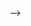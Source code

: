 <!-- # Relatórios de Simulação
## Relatório de Barra (`RBARRA`)

No relatório de barras é feito um levantamento dos resultados de tensão nodal (magnitude e ângulo de fase), potência gerada ativa e reativa, potência demandada ativa e reativa, e potência reativa de equipamento elétrico shunt para todas as barras do SEP em estudo.

O relatório de barras é gerado automaticamente e é salvo no diretório `/Sistemas/Resultados/RelatorioBarra/`.

Na formulação padrão, o cabeçalho do relatório de barras é gerado da seguinte forma:

```
Mês dia, Ano
-------------------------------------------------------------------------------------
                                   SISTEMA {nome do SEP}
                                 RELATÓRIO DE BARRAS
-------------------------------------------------------------------------------------
                                     # iterações
-------------------------------------------------------------------------------------
|     BARRA    |      TENSAO     |        GERACAO      |       CARGA      |  SHUNT  |
-------------------------------------------------------------------------------------
|   NOME   | T |   MOD   |  ANG  |    MW   |    Mvar   |   MW   |   Mvar  |   Mvar  |

```

## Relatório de Linha (`RLINHA`)
No relatório de linhas é feito um levantamento dos resultados de potência ativa e reativa entre barras `k` e `m`, potência ativa e reativa entre barras `m` e `k`, assim como um levantamento de perdas de potência ativa e reativa para todas as linhas do SEP em estudo.

O relatório de linhas é gerado automaticamente e é salvo no diretório `/Sistemas/Resultados/RelatorioLinha/`.

Na formulação padrão, o cabeçalho do relatório de linha é gerado da seguinte forma:

```
Mês dia, Ano
-----------------------------------------------------------------------------------------
                                     SISTEMA {nome do SEP}
                                   RELATÓRIO DE LINHAS
-----------------------------------------------------------------------------------------
                                       # iterações
-----------------------------------------------------------------------------------------
|     BARRA      |     SENTIDO DE->PARA    |     SENTIDO PARA->DE    | PERDAS ELÉTRICAS |
-----------------------------------------------------------------------------------------
|  DE   |  PARA  |  Pkm[MW]  |  Qkm[Mvar]  |  Pmk[MW]  |  Qmk[Mvar]  |    MW   |  Mvar  |
-----------------------------------------------------------------------------------------
```

<!-- ## Relatório de Geração (`RGERAC`)
--- --> -->